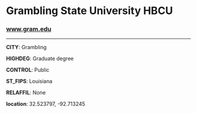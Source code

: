 # Grambling State University HBCU
### www.gram.edu
---
**CITY**: Grambling

**HIGHDEG**: Graduate degree

**CONTROL**: Public

**ST_FIPS**: Louisiana

**RELAFFIL**: None

**location**: 32.523797, -92.713245